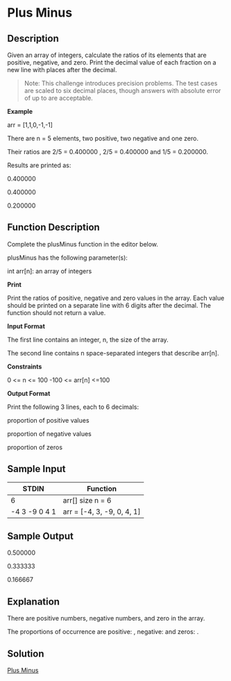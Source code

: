 # Plus Minus

## Description

Given an array of integers, calculate the ratios of its elements that are positive, negative, and zero. 
Print the decimal value of each fraction on a new line with  places after the decimal.

> Note: This challenge introduces precision problems. The test cases are scaled to six decimal places, though answers with absolute error of up to  are acceptable.

**Example**

arr = [1,1,0,-1,-1]

There are n = 5 elements, two positive, two negative and one zero. 

Their ratios are 2/5 = 0.400000 , 2/5 = 0.400000  and 1/5 = 0.200000. 

Results are printed as:

0.400000

0.400000

0.200000


## Function Description

Complete the plusMinus function in the editor below.

plusMinus has the following parameter(s):

int arr[n]: an array of integers

**Print**

Print the ratios of positive, negative and zero values in the array. Each value should be printed on a separate line with 6 digits after the decimal. 
The function should not return a value.

**Input Format**

The first line contains an integer, n, the size of the array.

The second line contains n space-separated integers that describe arr[n].

**Constraints**

0 <= n <= 100
-100 <=  arr[n] <=100

**Output Format**

Print the following 3 lines, each to 6 decimals:

proportion of positive values

proportion of negative values

proportion of zeros

## Sample Input

|STDIN   |        Function|
|----|---|
|6   |            arr[] size n = 6|
|-4 3 -9 0 4 1  | arr = [-4, 3, -9, 0, 4, 1]|

## Sample Output

0.500000

0.333333

0.166667

## Explanation

There are  positive numbers,  negative numbers, and  zero in the array.

The proportions of occurrence are positive: , negative:  and zeros: .

## Solution

[Plus Minus](https://github.com/rammya29/Tech-And-Target/blob/main/HakerRank%20Solution/Day-1/Plus%20Minus/solution.py)
